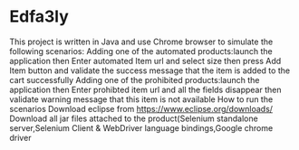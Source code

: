 # Edfa3ly
This project is written in Java and use Chrome browser to simulate the following scenarios:
Adding one of the automated products:launch the application then Enter automated Item url and select size then press Add Item button and validate the success message that the item is added to the cart successfully
Adding one of the prohibited products:launch the application then Enter prohibted item url and all the fields disappear then validate warning message that this item is not available
How to run the scenarios
Download eclipse from https://www.eclipse.org/downloads/
Download all jar files attached to the product(Selenium standalone server,Selenium Client & WebDriver language bindings,Google chrome driver   
